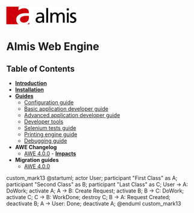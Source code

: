 ![logo_almis](wiki/images/logo_almis.png)
# **Almis Web Engine**

## Table of Contents

* **[Introduction](wiki/introduction.md)**
* **[Installation](wiki/installation.md)**
* **[Guides](wiki/guides.md)**
  * [Configuration guide](wiki/configuration-guide.md)
  * [Basic application developer guide](wiki/basic-developer-guide.md)
  * [Advanced application developer guide](wiki/advanced-developer-guide.md)
  * [Developer tools](wiki/developer-tools.md)
  * [Selenium tests guide](wiki/selenium-tests-guide.md)
  * [Printing engine guide](wiki/print-guide.md)
  * [Debugging guide](wiki/debugging-guide.md)
* **AWE Changelog**
  * [AWE 4.0.0](https://git.almis.com/awe-team/awe/issues?milestone_title=awe+v4.0.0&state=closed) - **[Impacts](https://git.almis.com/awe-team/awe/issues?scope=all&utf8=%E2%9C%93&state=closed&milestone_title=awe%20v4.0.0&label_name[]=Impact)**
* **Migration guides**
  * [AWE 4.0.0](wiki/awe-4.0-migration-guide.md)
  
custom_mark13 @startuml; actor User; participant "First Class" as A; participant "Second Class" as B; participant "Last Class" as C; User -> A: DoWork; activate A; A -> B: Create Request; activate B; B -> C: DoWork; activate C; C -> B: WorkDone; destroy C; B -> A: Request Created; deactivate B; A -> User: Done; deactivate A; @enduml custom_mark13
